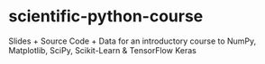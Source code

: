 # scientific-python-course
Slides + Source Code + Data for an introductory course to NumPy, Matplotlib, SciPy, Scikit-Learn &amp; TensorFlow Keras
